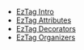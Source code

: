 <!-- docs/_sidebar.md -->

* [EzTag Intro](/)
* [EzTag Attributes](/eztag-attributes.md)
* [EzTag Decorators](/eztag-decorators.md)
* [EzTag Organizers](/eztag-organizers.md)